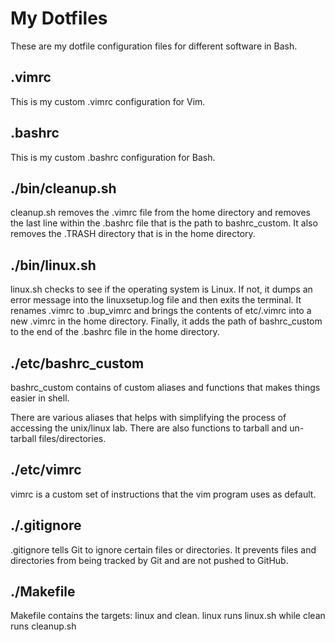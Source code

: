 # My Dotfiles
These are my dotfile configuration files for different software in Bash.
## .vimrc
This is my custom .vimrc configuration for Vim.
## .bashrc
This is my custom .bashrc configuration for Bash.
## ./bin/cleanup.sh
cleanup.sh removes the .vimrc file from the home directory and removes the last line within the .bashrc file that is the path to bashrc_custom. It also removes the .TRASH directory that is in the home directory.

## ./bin/linux.sh
linux.sh checks to see if the operating system is Linux. If not, it dumps an error message into the linuxsetup.log file and then exits the terminal. 
It renames .vimrc to .bup_vimrc and brings the contents of etc/.vimrc into a new .vimrc in the home directory. 
Finally, it adds the path of bashrc_custom to the end of the .bashrc file in the home directory.

## ./etc/bashrc_custom
bashrc_custom contains of custom aliases and functions that makes things easier in shell.

There are various aliases that helps with simplifying the process of accessing the unix/linux lab. There are also functions to tarball and un-tarball files/directories.

## ./etc/vimrc
vimrc is a custom set of instructions that the vim program uses as default.

## ./.gitignore
.gitignore tells Git to ignore certain files or directories.
It prevents files and directories from being tracked by Git and are not pushed to GitHub.

## ./Makefile
Makefile contains the targets: linux and clean.
linux runs linux.sh while clean runs cleanup.sh

